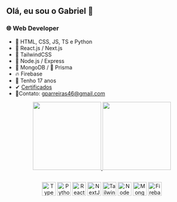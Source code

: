 ## Olá, eu sou o Gabriel 👋
### 🌐 Web Developer
- 📂  HTML, CSS, JS, TS e Python
- 🔭  React.js / Next.js
- 🌊  TailwindCSS
- 📡  Node.js / Express
- 🍃  MongoDB / 🔺 Prisma
- 🔥  Firebase
- 🎈  Tenho 17 anos
- ✔ <a href="https://www.linkedin.com/in/gabriel-parreiras-11aa64208/" rel='next' target='_blank'>Certificados</a>
- 🧾Contato: gparreiras46@gmail.com


<div align="center">
  <a href="https://github.com/GabrielParreirass">
  <img height="180em" src="https://github-readme-stats.vercel.app/api?username=GabrielParreirass&show_icons=true&theme=dark&include_all_commits=true&count_private=true"/>
  <img height="180em" src="https://github-readme-stats.vercel.app/api/top-langs/?username=GabrielParreirass&layout=compact&langs_count=7&theme=dark"/>
</div>
  
   ##
  
 <p align="center">
<a href="https://www.typescriptlang.org/" target="_blank" rel="noreferrer"><img src="https://raw.githubusercontent.com/danielcranney/readme-generator/main/public/icons/skills/typescript-colored.svg" width="36" height="36" alt="TypeScript" /></a>
<a href="https://www.python.org/" target="_blank" rel="noreferrer"><img src="https://raw.githubusercontent.com/danielcranney/readme-generator/main/public/icons/skills/python-colored.svg" width="36" height="36" alt="Python" /></a>
<a href="https://reactjs.org/" target="_blank" rel="noreferrer"><img src="https://raw.githubusercontent.com/danielcranney/readme-generator/main/public/icons/skills/react-colored.svg" width="36" height="36" alt="React" /></a>
<a href="https://nextjs.org/docs" target="_blank" rel="noreferrer"><img src="https://raw.githubusercontent.com/danielcranney/readme-generator/main/public/icons/skills/nextjs-colored.svg" width="36" height="36" alt="NextJs" /></a>
<a href="https://tailwindcss.com/" target="_blank" rel="noreferrer"><img src="https://raw.githubusercontent.com/danielcranney/readme-generator/main/public/icons/skills/tailwindcss-colored.svg" width="36" height="36" alt="TailwindCSS" /></a>
<a href="https://nodejs.org/en/" target="_blank" rel="noreferrer"><img src="https://raw.githubusercontent.com/danielcranney/readme-generator/main/public/icons/skills/nodejs-colored.svg" width="36" height="36" alt="NodeJS" /></a>
<a href="https://www.mongodb.com/" target="_blank" rel="noreferrer"><img src="https://raw.githubusercontent.com/danielcranney/readme-generator/main/public/icons/skills/mongodb-colored.svg" width="36" height="36" alt="MongoDB" /></a>
<a href="https://firebase.google.com/" target="_blank" rel="noreferrer"><img src="https://raw.githubusercontent.com/danielcranney/readme-generator/main/public/icons/skills/firebase-colored.svg" width="36" height="36" alt="Firebase" /></a>
</p>
  
  
   ##
 
